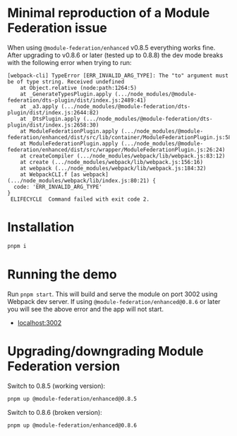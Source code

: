 # Minimal reproduction of a Module Federation issue

When using `@module-federation/enhanced` v0.8.5 everything works fine.
After upgrading to v0.8.6 or later (tested up to 0.8.8) the dev mode breaks with the following error when trying to run:

```log
[webpack-cli] TypeError [ERR_INVALID_ARG_TYPE]: The "to" argument must be of type string. Received undefined
    at Object.relative (node:path:1264:5)
    at _GenerateTypesPlugin.apply (.../node_modules/@module-federation/dts-plugin/dist/index.js:2489:41)
    at _a3.apply (.../node_modules/@module-federation/dts-plugin/dist/index.js:2644:82)
    at _DtsPlugin.apply (.../node_modules/@module-federation/dts-plugin/dist/index.js:2658:30)
    at ModuleFederationPlugin.apply (.../node_modules/@module-federation/enhanced/dist/src/lib/container/ModuleFederationPlugin.js:58:49)
    at ModuleFederationPlugin.apply (.../node_modules/@module-federation/enhanced/dist/src/wrapper/ModuleFederationPlugin.js:26:24)
    at createCompiler (.../node_modules/webpack/lib/webpack.js:83:12)
    at create (.../node_modules/webpack/lib/webpack.js:156:16)
    at webpack (.../node_modules/webpack/lib/webpack.js:184:32)
    at WebpackCLI.f [as webpack] (.../node_modules/webpack/lib/index.js:80:21) {
  code: 'ERR_INVALID_ARG_TYPE'
}
 ELIFECYCLE  Command failed with exit code 2.
```

# Installation

```bash
pnpm i
```

# Running the demo

Run `pnpm start`. This will build and serve the module on port 3002 using Webpack dev server. If using `@module-federation/enhanced@0.8.6` or later you will see the above error and the app will not start.

- [localhost:3002](http://localhost:3002/)

# Upgrading/downgrading Module Federation version

Switch to 0.8.5 (working version):

```bash
pnpm up @module-federation/enhanced@0.8.5
```

Switch to 0.8.6 (broken version):

```bash
pnpm up @module-federation/enhanced@0.8.6
```
